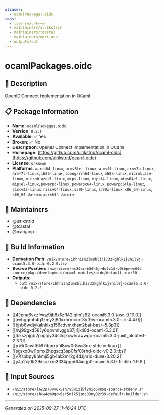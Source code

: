 ```yaml
---
aliases:
  - ocamlPackages.oidc
tags:
  - license/unknown
  - maintainers/ulrikstrid
  - maintainers/toastal
  - maintainers/marijanp
  - outputs/out
---
```


# ocamlPackages.oidc

## 📝 Description

OpenID Connect implementation in OCaml

## 📋 Package Information

- **Name**: `ocamlPackages.oidc`
- **Version**: `0.2.0`
- **Available**: ✅ Yes
- **Broken**: ✅ No
- **Description**: OpenID Connect implementation in OCaml
- **Homepage**: [https://github.com/ulrikstrid/ocaml-oidc](https://github.com/ulrikstrid/ocaml-oidc)
- **License**: `unknown`
- **Platforms**: `aarch64-linux`, `armv5tel-linux`, `armv6l-linux`, `armv7a-linux`, `armv7l-linux`, `i686-linux`, `loongarch64-linux`, `m68k-linux`, `microblaze-linux`, `microblazeel-linux`, `mips-linux`, `mips64-linux`, `mips64el-linux`, `mipsel-linux`, `powerpc-linux`, `powerpc64-linux`, `powerpc64le-linux`, `riscv32-linux`, `riscv64-linux`, `s390-linux`, `s390x-linux`, `x86_64-linux`, `x86_64-darwin`, `aarch64-darwin`
## 👥 Maintainers

- @ulrikstrid
- @toastal
- @marijanp


## 🔧 Build Information

- **Derivation Path**: `/nix/store/ihhnizn2lm8blihi73zkghlk1j8nil9j-ocaml5.3.0-oidc-0.2.0.drv`
- **Source Position**: `/nix/store/ns30sqxb36k8jrds8z18rv96bpnwc60d-source/pkgs/development/ocaml-modules/oidc/default.nix:30`
- **Outputs**:
  - `out`:  `/nix/store/ihhnizn2lm8blihi73zkghlk1j8nil9j-ocaml5.3.0-oidc-0.2.0`

## 🔗 Dependencies

- [[49pna6vxzfwgz9jb8x6zfl42jgim1z62-ocaml5.3.0-jose-0.10.0]]
- [[awhgqmh4q3zmy3j8flpxhrmcnrs3yf9w-ocaml5.3.0-uri-4.4.0]]
- [[bjsb6wdjykafnkixq156qdvmxhsm2bai-bash-5.3p3]]
- [[hvj99gxd587y6qpvmlvggb37jl1jkd6d-ocaml-5.3.0]]
- [[lb6szpjgb2ppgipy34s0cjkcwhrawwgc-ocaml5.3.0-junit_alcotest-2.3.0]]
- [[p76r0cwlf6k97ibprrpfd8xw0r8wc3nx-stdenv-linux]]
- [[sgsxq0wj1prnx2hpgscq3sp0fsf08rhd-oidc-v0.2.0.tbz]]
- [[v7frpbpy8hkmji5gb4ak2mr2g4d3jm1d-dune-3.20.2]]
- [[y4p2cj0lr29dsczxm3024pgp6f4mrjp0-ocaml5.3.0-findlib-1.9.8]]

## 📁 Input Sources

- `/nix/store/l622p70vy8k5sh7y5wizi5f2mic6ynpg-source-stdenv.sh`
- `/nix/store/shkw4qm9qcw5sc5n1k5jznc83ny02r39-default-builder.sh`

---
*Generated on 2025-09-27 11:46:24 UTC*
